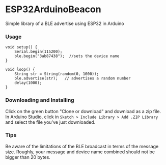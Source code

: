 # ESP32ArduinoBeacon
Simple library of a BLE advertise using ESP32 in Arduino

### Usage
```
void setup() {
    Serial.begin(115200);
    ble.begin("3ab87438");  //sets the device name
}

void loop() {
    String str = String(random(0, 1000));
    ble.advertise(str);   // advertises a random number
    delay(1000);
}
```

### Downloading and Installing
Click on the green button "Clone or download" and download as a zip file.
In Arduino Studio, click in `Sketch > Include Library > Add .ZIP Library` and select the file you've just downloaded.

### Tips
Be aware of the limitations of the BLE broadcast in terms of the message size. Roughly, your message and device name combined should not be bigger than 20 bytes.
